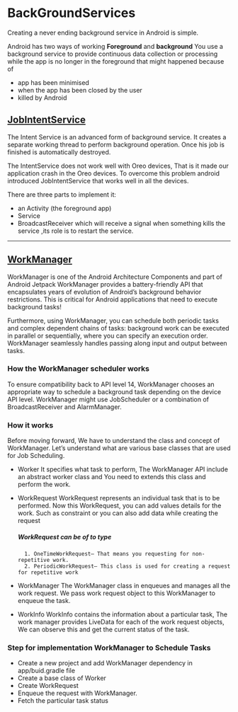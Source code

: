 # BackGroundServices

Creating a never ending background service in Android is simple.

Android has two ways of working **Foreground** and **background**
You use a background service to provide continuous data collection or processing while the app is no longer in the foreground that might happened because of
- app has been minimised  
- when the app has been closed by the user  
- killed by Android 

## [JobIntentService](https://developer.android.com/reference/android/support/v4/app/JobIntentService)
The Intent Service is an advanced form of background service. It creates a separate working thread to perform background operation. Once his job is finished is automatically destroyed.


The IntentService does not work well with Oreo devices, That is it made our application crash in the Oreo devices. To overcome this problem android introduced JobIntentService that works well in all the devices.

There are three parts to implement it: 
- an Activity (the foreground app) 
- Service 
- BroadcastReceiver which will receive a signal when something kills the service ,its role is to restart the service.

---------------

## [WorkManager](https://developer.android.com/topic/libraries/architecture/workmanager)
WorkManager is one of the Android Architecture Components and part of Android Jetpack
WorkManager provides a battery-friendly API that encapsulates years of evolution of Android’s background behavior restrictions. This is critical for Android applications that need to execute background tasks!

Furthermore, using WorkManager, you can schedule both periodic tasks and complex dependent chains of tasks: background work can be executed in parallel or sequentially, where you can specify an execution order. WorkManager seamlessly handles passing along input and output between tasks.

### How the WorkManager scheduler works
To ensure compatibility back to API level 14, WorkManager chooses an appropriate way to schedule a background task depending on the device API level. WorkManager might use JobScheduler or a combination of BroadcastReceiver and AlarmManager.

### How it works
Before moving forward, We have to understand the class and concept of WorkManager. Let’s understand what are various base classes that are used for Job Scheduling.

- Worker
It specifies what task to perform, The WorkManager API include an abstract worker class and You need to extends this class and perform the work.

- WorkRequest
WorkRequest represents an individual task that is to be performed. Now this WorkRequest, you can add values details for the work. Such as constraint or you can also add data while creating the request

   ##### WorkRequest can be of to type
        1. OneTimeWorkRequest– That means you requesting for non-repetitive work.
        2. PeriodicWorkRequest– This class is used for creating a request for repetitive work

- WorkManager
The WorkManager class in enqueues and manages all the work request. We pass work request object to this WorkManager to enqueue the task.

- WorkInfo
WorkInfo contains the information about a particular task, The work manager provides LiveData for each of the work request objects, We can observe this and get the current status of the task.

### Step for implementation WorkManager to Schedule Tasks
- Create a new project and add WorkManager dependency in app/buid.gradle file
- Create a base class of Worker
- Create WorkRequest
- Enqueue the request with WorkManager.
- Fetch the particular task status
